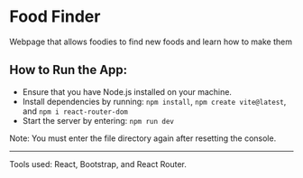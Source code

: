 # Food Finder

Webpage that allows foodies to find new foods and learn how to make them

## How to Run the App:

- Ensure that you have Node.js installed on your machine.
- Install dependencies by running: `npm install`, `npm create vite@latest`, and `npm i react-router-dom`
- Start the server by entering: `npm run dev`

Note: You must enter the file directory again after resetting the console.

---
Tools used: React, Bootstrap, and React Router.
